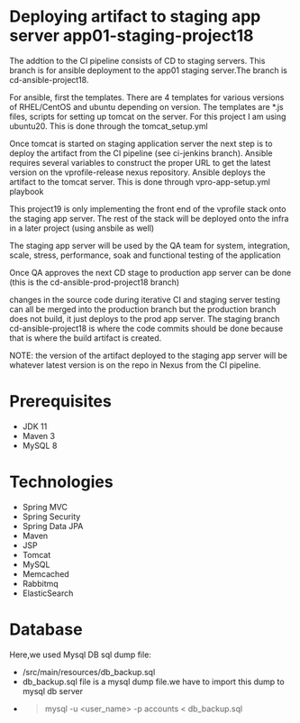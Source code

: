 
# Deploying artifact to staging app server app01-staging-project18

The addtion to the CI pipeline consists of CD to staging servers. This branch is for ansible deployment to the app01 staging server.The branch is cd-ansible-project18.

For ansible, first the templates. There are 4 templates for various versions of RHEL/CentOS and ubuntu depending on version.
The templates are *.js files, scripts for setting up tomcat on the server. For this project I am using 
ubuntu20.  This is done through the tomcat_setup.yml

Once tomcat is started on staging application server the next step is to deploy the artifact
from the CI pipeline (see ci-jenkins branch). Ansible requires several variables to construct the proper URL
to get the latest version on the vprofile-release nexus repository.
Ansible deploys the artifact to the tomcat server.  This is done through vpro-app-setup.yml playbook

This project19 is only implementing the front end of the vprofile stack onto the staging app server.
The rest of the stack will be deployed onto the infra in a later project (using ansbile as well)

The staging app server will be used by the QA team for system, integration, scale, stress, performance, soak and functional testing of the application

Once QA approves the next CD stage to production app server can be done (this is the cd-ansible-prod-project18 branch)

changes in the source code during iterative CI and staging server testing can all be merged into the production branch but the production branch does not build, it just deploys to the prod app server.  The 
staging branch cd-ansible-project18 is where the code commits should be done because that is where the build artifact is created.

NOTE: the version of the artifact deployed to the staging app server will be whatever latest version is on 
the repo in Nexus from the CI pipeline.


# Prerequisites

- JDK 11 
- Maven 3 
- MySQL 8

# Technologies 
- Spring MVC
- Spring Security
- Spring Data JPA
- Maven
- JSP
- Tomcat
- MySQL
- Memcached
- Rabbitmq
- ElasticSearch
# Database
Here,we used Mysql DB 
sql dump file:
- /src/main/resources/db_backup.sql
- db_backup.sql file is a mysql dump file.we have to import this dump to mysql db server
- > mysql -u <user_name> -p accounts < db_backup.sql


